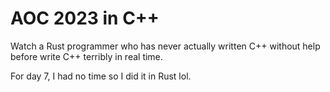 # AOC 2023 in C++

Watch a Rust programmer who has never actually written C++ without help before write C++ terribly in real time.

For day 7, I had no time so I did it in Rust lol.
